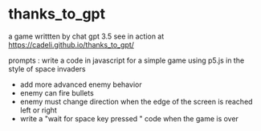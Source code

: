 # thanks_to_gpt

a game writtten by chat gpt 3.5
see in action at https://cadeli.github.io/thanks_to_gpt/

prompts :
write a code in javascript for a simple game using p5.js in the style of space invaders
- add more advanced enemy behavior
- enemy can fire bullets
- enemy must change direction when the edge of the screen  is reached left or right 
- write a "wait for space key pressed " code when the game is over
